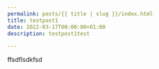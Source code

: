 ```yaml
---
permalink: posts/{{ title | slug }}/index.html
title: testpost1
date: 2022-03-17T00:00:00+01:00
description: testpost1test

---
```

ffsdflsdkfsd